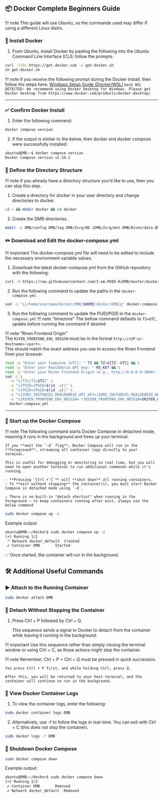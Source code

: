
## 📦 Docker Complete Beginners Guide

!!! note 
    This guide will use Ubuntu, so the commands used may differ if using a different Linux distro. 


### 🐳 Install Docker
1. From Ubuntu, install Docker by pasting the following into the Ubuntu Command Line Interface (CLI); follow the prompts. 
```bash
curl -fsSL https://get.docker.com -o get-docker.sh
sh get-docker.sh
```

!!! note 
    If you receive the following prompt during the Docker install, then follow the steps here: [Windows Setup Guide (Docker/WSL)](wsl.md)
    ```bash
    WSL DETECTED: We recommend using Docker Desktop for Windows.
    Please get Docker Desktop from https://www.docker.com/products/docker-desktop/
    ```

----

### ✅ Confirm Docker Install
1. Enter the following command:
```bash
docker compose version
```
2. If the output is similar to the below, then docker and docker compose were successfully installed:
```bash
ubuntu@DMB:~$ docker compose version
Docker Compose version v2.24.2
```

### 📁 Define the Directory Structure

!!! note
    If you already have a directory structure you'd like to use, then you can skip this step.

1. Create a directory for docker in your user directory and change directories to docker.
```bash
cd ~ && mkdir docker && cd docker
```

2. Create the DMB directories.
```bash
mkdir -p DMB/config DMB/log DMB/Zurg/RD /DMB/Zurg/mnt DMB/Riven/data DMB/Riven/mnt DMB/PostgreSQL/data DMB/pgAdmin4/data /DMB/Zilean/data
```


### ✏️ Download and Edit the docker-compose.yml
!!! important 
    The docker-compose.yml file will need to be edited to include the necessary environment variable values.

1. Download the latest docker-compose.yml from the GitHub repository with the following:
```bash
curl -O https://raw.githubusercontent.com/I-am-PUID-0/DMB/master/docker-compose.yml
```

2. Run the following command to update the paths in the `docker-compose.yml`
```bash
sed -i "s|/home/username/docker/DMB|$HOME/docker/DMB|g" docker-compose.yml
```

3. Run the following command to update the PUID/PGID in the `docker-compose.yml`
!!! note "timezone"
    The bellow command defaults to `TZ=UTC`, update before running the command if desired

!!! note "Riven Frontend Origin"  
    The `RIVEN_FRONTEND_ENV_ORIGIN` must be in the format `http://<IP-or-Hostname>:<port>`.  
    This should match the exact address you use to access the Riven Frontend from your browser.


```bash
read -p "Enter your timezone [UTC]: " TZ && TZ=${TZ:-UTC} && \
read -p "Enter your RealDebrid API key: " RD_KEY && \
read -p "Enter your Riven Frontend Origin (e.g., http://0.0.0.0:3000): " RIVEN_ORIGIN && \
sed -i \
  -e "s|TZ=|TZ=$TZ|" \
  -e "s|PUID=|PUID=$(id -u)|" \
  -e "s|PGID=|PGID=$(id -g)|" \
  -e "s|ZURG_INSTANCES_REALDEBRID_API_KEY=|ZURG_INSTANCES_REALDEBRID_API_KEY=$RD_KEY|" \
  -e "s|RIVEN_FRONTEND_ENV_ORIGIN=.*|RIVEN_FRONTEND_ENV_ORIGIN=$RIVEN_ORIGIN|" \
  docker-compose.yml

```


----

### 🚀 Start up the Docker Compose

!!! note 
    The following command starts Docker Compose in detached mode, meaning it runs in the background and frees up your terminal.

    If you **omit the `-d` flag**, Docker Compose will run in the **foreground**, streaming all container logs directly to your terminal. 

    This is useful for debugging or monitoring in real time, but you will need to open another terminal to run additional commands while it's running.

    - **Pressing `Ctrl + C`** will **shut down** all running containers.
    - To **exit without stopping** the container(s), you must start Docker Compose in detached mode using `-d`.

    ⚠️ There is no built-in "detach shortcut" when running in the foreground — to keep containers running after exit, always use the below command

```bash
sudo docker compose up -d
```

Example output:
```bash
ubuntu@DMB:~/docker$ sudo docker compose up -d
[+] Running 1/2
 ⠋ Network docker_default  Created                                                                                                                                                       1.1s 
 ✔ Container DMB       Started  
```

✅ Once started, the container will run in the background.

## 🛠️ Additional Useful Commands


### ▶️ Attach to the Running Container

```bash
sudo docker attach DMB
```



### 🔄 Detach Without Stopping the Container


1. Press Ctrl + P followed by Ctrl + Q.

    This sequence sends a signal to Docker to detach from the container while leaving it running in the background.

!!! important 
    Use this sequence rather than simply closing the terminal window or using Ctrl + C, as those actions might stop the container.

!!! note
    Remember, Ctrl + P + Ctrl + Q must be pressed in quick succession.

    You press Ctrl + P first, and while holding Ctrl, press Q.

    After this, you will be returned to your host terminal, and the container will continue to run in the background.



### 📜 View Docker Container Logs

1. To view the container logs, enter the following:
```bash
sudo docker container logs DMB
```

2. Alternatively, use -f to follow the logs in real-time. 
    You can exit with Ctrl + C (this does not stop the container).
```bash
sudo docker logs -f DMB
```

### 🧯 Shutdown Docker Compose
```bash
sudo docker compose down
```

Example output:
```bash
ubuntu@DMB:~/docker$ sudo docker compose down
[+] Running 2/2
 ✔ Container DMB       Removed                                                                                                                                                      10.4s 
 ✔ Network docker_default  Removed     
```

